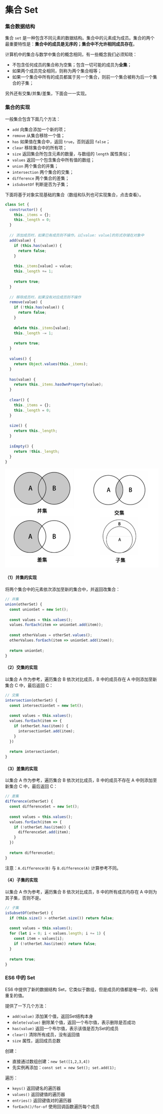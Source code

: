 集合 Set
===

### 集合数据结构

集合 `set` 是一种包含不同元素的数据结构。集合中的元素成为成员。集合的两个最重要特性是：**集合中的成员是无序的；集合中不允许相同成员存在**。

计算机中的集合与数学中集合的概念相同，有一些概念我们必须知晓：

- 不包含任何成员的集合称为空集；包含一切可能的成员为**全集**；
- 如果两个成员完全相同，则称为两个集合相等；
- 如果一个集合中所有的成员都属于另一个集合，则前一个集合被称为后一个集合的子集；

另外还有交集/并集/差集，下面会一一实现。

### 集合的实现

一般集合包含下面几个方法：

- `add` 向集合添加一个新的项；
- `remove` 从集合移除一个值；
- `has` 如果值在集合中，返回 `true`，否则返回 `false`；
- `clear` 移除集合中的所有项；
- `size` 返回集合所包含元素的数量，与数组的 `length` 属性类似；
- `values` 返回一个包含集合中所有值的数组；
- `union` 两个集合的并集；
- `intersection` 两个集合的交集；
- `difference` 两个集合的差集；
- `isSubsetOf` 判断是否为子集；

下面将基于对象实现基础的集合（数组和队列也可实现集合，点击查看）。

```js
class Set {
  constructor() {
    this._items = {};
    this._length = 0;
  }

  // 添加成员时，如果已有成员则不操作。以[value: value]的形式存储在对象中
  add(value) {
    if (this.has(value)) {
      return false;
    }

    this._items[value] = value;
    this._length += 1;

    return true;
  }

  // 移除成员时，如果没有对应成员则不操作
  remove(value) {
    if (!this.has(value)) {
      return false;
    }

    delete this._items[value];
    this._length -= 1;

    return true;
  }

  values() {
    return Object.values(this._items);
  }

  has(value) {
    return this._items.hasOwnProperty(value);
  }

  clear() {
    this._items = {};
    this._length = 0;
  }

  size() {
    return this._length;
  }

  isEmpty() {
    return !this._length;
  }
}
```

![集合](./images/04.set.png)

#### （1）并集的实现
将两个集合中的元素依次添加至新的集合中，并返回改集合：

```js
// 并集
union(otherSet) {
  const unionSet = new Set();

  const values = this.values();
  values.forEach(item => unionSet.add(item));

  const otherValues = otherSet.values();
  otherValues.forEach(item => unionSet.add(item));

  return unionSet;
}
```

#### （2）交集的实现
以集合 A 作为参考，遍历集合 B 依次对比成员，B 中的成员存在 A 中则添加至新集合 C 中，最后返回 C：

```js
// 交集
intersection(otherSet) {
  const intersectionSet = new Set();

  const values = this.values();
  values.forEach(item => {
    if (otherSet.has(item)) {
      intersectionSet.add(item);
    }
  })

  return intersectionSet;
}
```

#### （3）差集的实现
以集合 A 作为参考，遍历集合 B 依次对比成员，B 中的成员不存在 A 中则添加至新集合 C 中，最后返回 C：

```js
// 差集
difference(otherSet) {
  const differenceSet = new Set();

  const values = this.values();
  values.forEach(item => {
    if (!otherSet.has(item)) {
      differenceSet.add(item);
    }
  })

  return differenceSet;
}
```

注意：`A.difference(B)` 与 `B.difference(A)` 计算参考不同。

#### （4）子集的实现
以集合 A 作为参考，遍历集合 B 依次对比成员，B 中的所有成员均存在 A 中则为其子集，否则不是。

```js
// 子集
isSubsetOf(otherSet) {
  if (this.size() > otherSet.size()) return false;

  const values = this.values();
  for (let i = 0; i < values.length; i += 1) {
    const item = values[i];
    if (!otherSet.has(item)) return false;
  }

  return true;
}
```

### ES6 中的 Set

ES6 中提供了新的数据结构 Set，它类似于数组，但是成员的值都是唯一的，没有重复的值。

提供了一下几个方法：

- `add(value)` 添加某个值，返回Set结构本身
- `delete(value)` 删除某个值，返回一个布尔值，表示删除是否成功
- `has(value)` 返回一个布尔值，表示该值是否为Set的成员
- `clear()` 清除所有成员，没有返回值
- `size` 属性，返回成员总数

创建：

- 直接通过数组创建：`new Set([1,2,3,4])`
- 先实例再添加：`const set = new Set(); set.add(1);`

遍历：

- `keys()` 返回键名的遍历器
- `values()` 返回键值的遍历器
- `entries()` 返回键值对的遍历器
- `forEach()/for-of` 使用回调函数遍历每个成员
